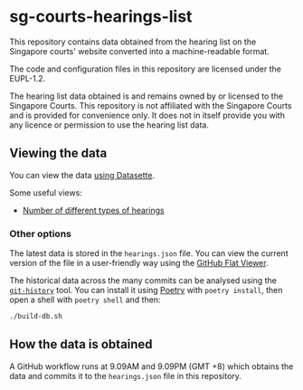 # sg-courts-hearings-list

This repository contains data obtained from the hearing list on the Singapore courts' website converted into a machine-readable format.

The code and configuration files in this repository are licensed under the EUPL-1.2.

The hearing list data obtained is and remains owned by or licensed to the Singapore Courts. This repository is not affiliated with the Singapore Courts and is provided for convenience only. It does not in itself provide you with any licence or permission to use the hearing list data.

## Viewing the data

You can view the data [using Datasette](https://sg-courts-hearings-list.huey.xyz/hearings).

Some useful views:

- [Number of different types of hearings](https://sg-courts-hearings-list.huey.xyz/hearings?sql=SELECT+COUNT(*)+AS+_count%2C+type+from+item_version_detail+GROUP+BY+type+ORDER+BY+_count+DESC#g.mark=bar&g.x_column=type&g.x_type=ordinal&g.y_column=_count&g.y_type=quantitative&g.color_column=_count)

### Other options

The latest data is stored in the `hearings.json` file. You can view the current version of the file in a user-friendly way using the [GitHub Flat Viewer](https://flatgithub.com/hueyy/sg-courts-hearings-list?filename=hearings.json).

The historical data across the many commits can be analysed using the [`git-history`](https://github.com/simonw/git-history) tool. You can install it using [Poetry](https://python-poetry.org/) with `poetry install`, then open a shell with `poetry shell` and then:

```bash
./build-db.sh
```

## How the data is obtained

A GitHub workflow runs at 9.09AM and 9.09PM (GMT +8) which obtains the data and commits it to the `hearings.json` file in this repository.

